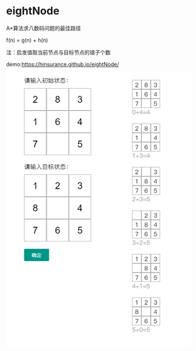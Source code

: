 # eightNode
A*算法求八数码问题的最佳路径

f(n) = g(n) + h(n)

注：启发值取当前节点与目标节点的错子个数

demo:https://hinsurance.github.io/eightNode/

![](https://github.com/Hinsurance/eightNode/raw/master/demo.png) 

